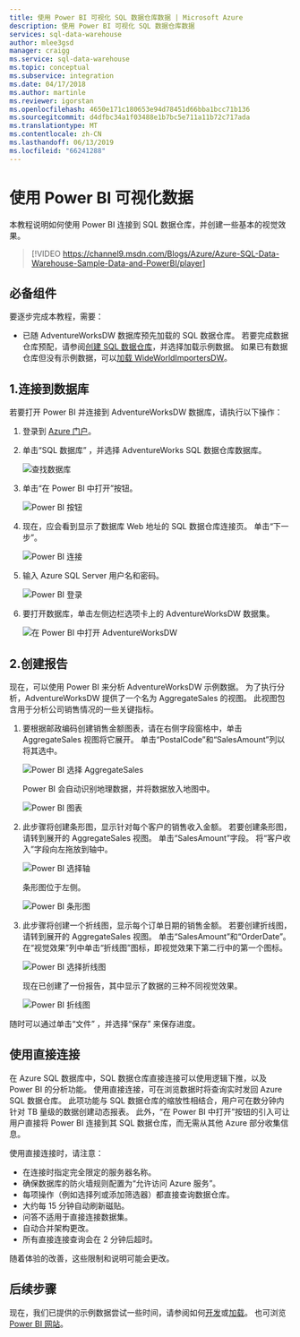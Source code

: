 ```yaml
---
title: 使用 Power BI 可视化 SQL 数据仓库数据 | Microsoft Azure
description: 使用 Power BI 可视化 SQL 数据仓库数据
services: sql-data-warehouse
author: mlee3gsd
manager: craigg
ms.service: sql-data-warehouse
ms.topic: conceptual
ms.subservice: integration
ms.date: 04/17/2018
ms.author: martinle
ms.reviewer: igorstan
ms.openlocfilehash: 4650e171c180653e94d78451d66bba1bcc71b136
ms.sourcegitcommit: d4dfbc34a1f03488e1b7bc5e711a11b72c717ada
ms.translationtype: MT
ms.contentlocale: zh-CN
ms.lasthandoff: 06/13/2019
ms.locfileid: "66241288"
---
```

# <a name="visualize-data-with-power-bi"></a>使用 Power BI 可视化数据
本教程说明如何使用 Power BI 连接到 SQL 数据仓库，并创建一些基本的视觉效果。

> [!VIDEO https://channel9.msdn.com/Blogs/Azure/Azure-SQL-Data-Warehouse-Sample-Data-and-PowerBI/player]
> 
> 

## <a name="prerequisites"></a>必备组件
要逐步完成本教程，需要：

* 已随 AdventureWorksDW 数据库预先加载的 SQL 数据仓库。 若要完成数据仓库预配，请参阅[创建 SQL 数据仓库](create-data-warehouse-portal.md)，并选择加载示例数据。 如果已有数据仓库但没有示例数据，可以[加载 WideWorldImportersDW](load-data-wideworldimportersdw.md)。

## <a name="1-connect-to-your-database"></a>1.连接到数据库
若要打开 Power BI 并连接到 AdventureWorksDW 数据库，请执行以下操作：

1. 登录到 [Azure 门户](https://portal.azure.com/)。
2. 单击“SQL 数据库”  ，并选择 AdventureWorks SQL 数据仓库数据库。
   
    ![查找数据库](media/sql-data-warehouse-get-started-visualize-with-power-bi/pbi-find-database.png)
3. 单击“在 Power BI 中打开”按钮。
   
    ![Power BI 按钮](media/sql-data-warehouse-get-started-visualize-with-power-bi/pbi-button.png)
4. 现在，应会看到显示了数据库 Web 地址的 SQL 数据仓库连接页。 单击“下一步”。
   
    ![Power BI 连接](media/sql-data-warehouse-get-started-visualize-with-power-bi/pbi-connect-to-azure.png)
5. 输入 Azure SQL Server 用户名和密码。
   
    ![Power BI 登录](media/sql-data-warehouse-get-started-visualize-with-power-bi/pbi-sign-in.png)
6. 要打开数据库，单击左侧边栏选项卡上的 AdventureWorksDW 数据集。
   
    ![在 Power BI 中打开 AdventureWorksDW](media/sql-data-warehouse-get-started-visualize-with-power-bi/pbi-open-adventureworks.png)

## <a name="2-create-a-report"></a>2.创建报告
现在，可以使用 Power BI 来分析 AdventureWorksDW 示例数据。 为了执行分析，AdventureWorksDW 提供了一个名为 AggregateSales 的视图。 此视图包含用于分析公司销售情况的一些关键指标。

1. 要根据邮政编码创建销售金额图表，请在右侧字段窗格中，单击 AggregateSales 视图将它展开。 单击“PostalCode”和“SalesAmount”列以将其选中。
   
    ![Power BI 选择 AggregateSales](media/sql-data-warehouse-get-started-visualize-with-power-bi/pbi-aggregatesales.png)
   
    Power BI 会自动识别地理数据，并将数据放入地图中。
   
    ![Power BI 图表](media/sql-data-warehouse-get-started-visualize-with-power-bi/pbi-map.png)

2. 此步骤将创建条形图，显示针对每个客户的销售收入金额。 若要创建条形图，请转到展开的 AggregateSales 视图。 单击“SalesAmount”字段。 将“客户收入”字段向左拖放到轴中。
   
    ![Power BI 选择轴](media/sql-data-warehouse-get-started-visualize-with-power-bi/pbi-chooseaxis.png)
   
    条形图位于左侧。
   
    ![Power BI 条形图](media/sql-data-warehouse-get-started-visualize-with-power-bi/pbi-bar.png)
3. 此步骤将创建一个折线图，显示每个订单日期的销售金额。 若要创建折线图，请转到展开的 AggregateSales 视图。 单击“SalesAmount”和“OrderDate”。 在“视觉效果”列中单击“折线图”图标，即视觉效果下第二行中的第一个图标。
   
    ![Power BI 选择折线图](media/sql-data-warehouse-get-started-visualize-with-power-bi/pbi-prepare-line.png)
   
    现在已创建了一份报告，其中显示了数据的三种不同视觉效果。
   
    ![Power BI 折线图](media/sql-data-warehouse-get-started-visualize-with-power-bi/pbi-line.png)

随时可以通过单击“文件”  ，并选择“保存”  来保存进度。

## <a name="using-direct-connect"></a>使用直接连接
在 Azure SQL 数据库中，SQL 数据仓库直接连接可以使用逻辑下推，以及 Power BI 的分析功能。 使用直接连接，可在浏览数据时将查询实时发回 Azure SQL 数据仓库。  此项功能与 SQL 数据仓库的缩放性相结合，用户可在数分钟内针对 TB 量级的数据创建动态报表。 此外，“在 Power BI 中打开”按钮的引入可让用户直接将 Power BI 连接到其 SQL 数据仓库，而无需从其他 Azure 部分收集信息。

使用直接连接时，请注意：

* 在连接时指定完全限定的服务器名称。
* 确保数据库的防火墙规则配置为“允许访问 Azure 服务”。
* 每项操作（例如选择列或添加筛选器）都直接查询数据仓库。
* 大约每 15 分钟自动刷新磁贴。
* 问答不适用于直接连接数据集。
* 自动合并架构更改。
* 所有直接连接查询会在 2 分钟后超时。

随着体验的改善，这些限制和说明可能会更改。

## <a name="next-steps"></a>后续步骤
现在，我们已提供的示例数据尝试一些时间，请参阅如何[开发](sql-data-warehouse-overview-develop.md)或[加载](design-elt-data-loading.md)。 也可浏览 [Power BI 网站](https://www.powerbi.com/)。
